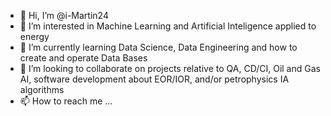 - 👋 Hi, I’m @i-Martin24
- 👀 I’m interested in Machine Learning and Artificial Inteligence applied to energy
- 🌱 I’m currently learning Data Science, Data Engineering and how to create and operate Data Bases
- 💞️ I’m looking to collaborate on projects relative to QA, CD/CI, Oil and Gas AI, software development about EOR/IOR, and/or petrophysics IA algorithms
- 📫 How to reach me ...

<!---
i-Martin24/i-Martin24 is a ✨ special ✨ repository because its `README.md` (this file) appears on your GitHub profile.
You can click the Preview link to take a look at your changes.
--->
